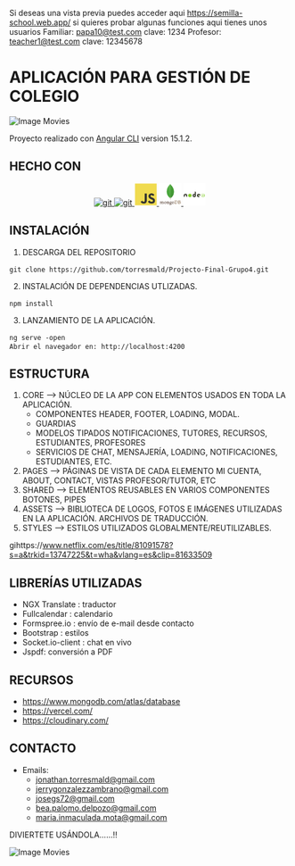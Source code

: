 Si deseas una vista previa puedes acceder aqui https://semilla-school.web.app/ 
si quieres probar algunas funciones aqui tienes unos usuarios
Familiar:
papa10@test.com
clave: 1234
Profesor:
teacher1@test.com
clave: 12345678


# APLICACIÓN PARA GESTIÓN DE COLEGIO

![Image Movies](https://www.gifsanimados.org/data/media/276/escuela-y-colegio-imagen-animada-0043.gif)

Proyecto realizado con [Angular CLI](https://github.com/angular/angular-cli) version 15.1.2.

## HECHO CON

<p align="center"> 
      <a href="https://git-scm.com/" target="_blank"> <img src="https://www.vectorlogo.zone/logos/git-scm/git-scm-icon.svg" alt="git" width="40" height="40"/> </a> 
       <a href="https://angular.io/" target="_blank"> <img src="https://www.vectorlogo.zone/logos/angular/angular-ar21.svg" alt="git" width="40" height="40"/> </a> 
    <a href="https://developer.mozilla.org/en-US/docs/Web/JavaScript" target="_blank"> <img src="https://raw.githubusercontent.com/devicons/devicon/master/icons/javascript/javascript-original.svg" alt="javascript" width="40" height="40"/> </a> 
    <a href="https://www.mongodb.com/" target="_blank"> <img src="https://raw.githubusercontent.com/devicons/devicon/master/icons/mongodb/mongodb-original-wordmark.svg" alt="mongodb" width="40" height="40"/> </a> 
    <a href="https://nodejs.org" target="_blank"> <img src="https://raw.githubusercontent.com/devicons/devicon/master/icons/nodejs/nodejs-original-wordmark.svg" alt="nodejs" width="40" height="40"/> </a> 
</p>

## INSTALACIÓN

1. DESCARGA DEL REPOSITORIO

```
git clone https://github.com/torresmald/Projecto-Final-Grupo4.git
```

2. INSTALACIÓN DE DEPENDENCIAS UTLIZADAS.

```
npm install
```

3. LANZAMIENTO DE LA APLICACIÓN.

```
ng serve -open
Abrir el navegador en: http://localhost:4200
```

## ESTRUCTURA

1. CORE --> NÚCLEO DE LA APP CON ELEMENTOS USADOS EN TODA LA APLICACIÓN.
   - COMPONENTES HEADER, FOOTER, LOADING, MODAL.
   - GUARDIAS
   - MODELOS TIPADOS NOTIFICACIONES, TUTORES, RECURSOS, ESTUDIANTES, PROFESORES
   - SERVICIOS DE CHAT, MENSAJERÍA, LOADING, NOTIFICACIONES, ESTUDIANTES, ETC. 
2. PAGES --> PÁGINAS DE VISTA DE CADA ELEMENTO
   MI CUENTA, ABOUT, CONTACT, VISTAS PROFESOR/TUTOR, ETC
3. SHARED --> ELEMENTOS REUSABLES EN VARIOS COMPONENTES
   BOTONES, PIPES
4. ASSETS --> BIBLIOTECA DE LOGOS, FOTOS E IMÁGENES UTILIZADAS EN LA APLICACIÓN. ARCHIVOS DE TRADUCCIÓN.
5. STYLES --> ESTILOS UTILIZADOS GLOBALMENTE/REUTILIZABLES.


gihttps://www.netflix.com/es/title/81091578?s=a&trkid=13747225&t=wha&vlang=es&clip=81633509

## LIBRERÍAS UTILIZADAS

- NGX Translate : traductor
- Fullcalendar : calendario
- Formspree.io : envío de e-mail desde contacto
- Bootstrap : estilos
- Socket.io-client : chat en vivo
- Jspdf: conversión a PDF

## RECURSOS

- https://www.mongodb.com/atlas/database
- https://vercel.com/
- https://cloudinary.com/

## CONTACTO

- Emails: 
    - jonathan.torresmald@gmail.com
    - jerrygonzalezzambrano@gmail.com
    - josegs72@gmail.com
    - bea.palomo.delpozo@gmail.com
    - maria.inmaculada.mota@gmail.com

DIVIERTETE USÁNDOLA......!!

![Image Movies](https://media3.giphy.com/media/R6ZNan8ZHchva/giphy.gif)
